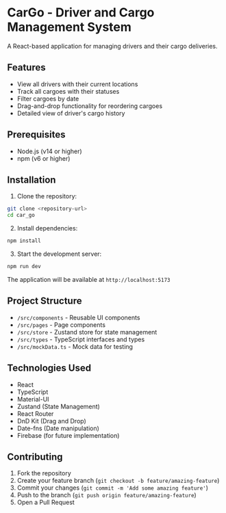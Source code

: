# CarGo - Driver and Cargo Management System

A React-based application for managing drivers and their cargo deliveries.

## Features

- View all drivers with their current locations
- Track all cargoes with their statuses
- Filter cargoes by date
- Drag-and-drop functionality for reordering cargoes
- Detailed view of driver's cargo history

## Prerequisites

- Node.js (v14 or higher)
- npm (v6 or higher)

## Installation

1. Clone the repository:
```bash
git clone <repository-url>
cd car_go
```

2. Install dependencies:
```bash
npm install
```

3. Start the development server:
```bash
npm run dev
```

The application will be available at `http://localhost:5173`

## Project Structure

- `/src/components` - Reusable UI components
- `/src/pages` - Page components
- `/src/store` - Zustand store for state management
- `/src/types` - TypeScript interfaces and types
- `/src/mockData.ts` - Mock data for testing

## Technologies Used

- React
- TypeScript
- Material-UI
- Zustand (State Management)
- React Router
- DnD Kit (Drag and Drop)
- Date-fns (Date manipulation)
- Firebase (for future implementation)

## Contributing

1. Fork the repository
2. Create your feature branch (`git checkout -b feature/amazing-feature`)
3. Commit your changes (`git commit -m 'Add some amazing feature'`)
4. Push to the branch (`git push origin feature/amazing-feature`)
5. Open a Pull Request
